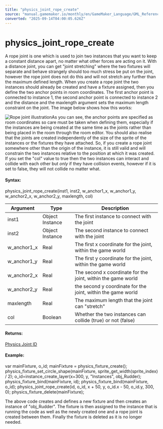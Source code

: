 ```yaml
---
title: "physics_joint_rope_create"
source: "manual.gamemaker.io/monthly/en/GameMaker_Language/GML_Reference/Physics/Joints/physics_joint_rope_create.htm"
converted: "2025-09-14T04:00:05.626Z"
---
```


# physics\_joint\_rope\_create

A rope joint is one which is used to join two instances that you want to keep a constant distance apart, no matter what other forces are acting on it. With a distance joint, you can get "joint stretching" where the two fixtures will separate and behave strangely should too much stress be put on the joint, however the rope joint does not do this and will not stretch any further than the maximum defined length. When you create a rope joint the two instances should already be created and have a fixture assigned, then you define the two anchor points in room coordinates. The first anchor point is connected to instance 1, the second anchor point is connected to instance 2 and the distance and the maxlength argument sets the maximum length constraint on the joint. The image below shows how this works:

![Rope joint illustration](../../../../assets/Images/Scripting_Reference/GML/Reference/Physics/direction_joint_image.png)As you can see, the anchor points are specified as room coordinates so care must be taken when defining them, especially if the instances are being created at the same time as the joints rather than being placed in the room through the room editor. You should also realise that the joints are created independently of the size of the sprite of the instances or the fixtures they have attached. So, if you create a rope joint somewhere other than the origin of the instance, it is still valid and will constrain the two instances relative to the position at which it was created. If you set the "col" value to true then the two instances can interact and collide with each other but _only_ if they have collision events, however if it is set to false, they will not collide no matter what.

#### Syntax:

physics\_joint\_rope\_create(inst1, inst2, w\_anchor1\_x, w\_anchor1\_y, w\_anchor2\_x, w\_anchor2\_y, maxlength, col)

| Argument | Type | Description |
| --- | --- | --- |
| inst1 | Object Instance | The first instance to connect with the joint |
| inst2 | Object Instance | The second instance to connect with the joint |
| w_anchor1_x | Real | The first x coordinate for the joint, within the game world |
| w_anchor1_y | Real | The first y coordinate for the joint, within the game world |
| w_anchor2_x | Real | The second x coordinate for the joint, within the game world |
| w_anchor2_y | Real | the second y coordinate for the joint, within the game world |
| maxlength | Real | The maximum length that the joint can "stretch" |
| col | Boolean | Whether the two instances can collide (true) or not (false) |

#### Returns:

[Physics Joint ID](Joints.md)

#### Example:

var mainFixture, o\_id;
mainFixture = physics\_fixture\_create();
physics\_fixture\_set\_circle\_shape(mainFixture, sprite\_get\_width(sprite\_index) / 2);
o\_id=instance\_create\_layer(x+300, y, "Instances", obj\_Rudder);
physics\_fixture\_bind(mainFixture, id);
physics\_fixture\_bind(mainFixture, o\_id);
physics\_joint\_rope\_create(id, o\_id, x + 50, y, o\_id.x - 50, o\_id.y, 300, 0);
physics\_fixture\_delete(mainFixture);

The above code creates and defines a new fixture and then creates an instance of "obj\_Rudder". The fixture is then assigned to the instance that is running the code as well as the newly created one and a rope joint is created between them. Finally the fixture is deleted as it is no longer needed.